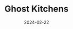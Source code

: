 ---  
layout: startup_page  
title: "Ghost Kitchens"  
id: "ghostkitchensindia.com"  
permalink: "/ghostkitchensghostkitchensindia.com02222024/"  
website: "https://www.ghostkitchensindia.com/"  
funding_round: "Series A"  
funding_amount: "$5M"  
investors: "Gujarat Venture Finance Limited (GVFL), NB Ventures, LetsVenture, Lead Angels, Yuj Ventures, Dholakia Ventures, Rana Daggubati"  
about: "Ghost Kitchens is a cloud kitchen aggregator operating in India. They operate company-owned cloud kitchens and partner with over 1,200 internet restaurants, offering various brands including celebrity-led concepts. Their focus is on profitability through a technology-driven approach and expansion of their retail presence."  
markets: "Food and Beverage, Cloud Kitchens, food & beverage, cloud kitchen, food tech, food delivery, ghost kitchens, restaurants, menu engineering, brand building, and marketing"  
hq: "Mumbai, Maharashtra, India"  
founded_year: "2019"  
linkedin: "https://www.linkedin.com/company/ghost-kitchens-india"  
twitter: ""  
instagram: ""  
facebook: ""  
crunchbase: "https://www.crunchbase.com/organization/ghost-kitchens-be2b?utm_source=linkedin&utm_medium=referral&utm_campaign=linkedin_companies&utm_content=profile_cta_anon&trk=funding_crunchbase"  
pitchbook: ""  

date_display: "22-Feb-2024"  
date: "2024-02-22"

# SEO Optimization  
meta_title: "Ghost Kitchens - Series A Funding ($5M)"  
meta_description: "Ghost Kitchens, Ghost Kitchens is a cloud kitchen aggregator operating in India. They operate company-owned cloud kitchens and partner with over 1,200 internet restau..."  
meta_keywords: "Ghost Kitchens, Food and Beverage, Cloud Kitchens, food & beverage, cloud kitchen, food tech, food delivery, ghost kitchens, restaurants, menu engineering, brand building, and marketing, Series A funding"  
canonical_url: "https://startup.projectstartups.com/ghostkitchensghostkitchensindia.com02222024/"  
---